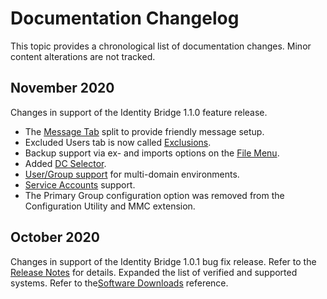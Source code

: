 [title]: # (Changelog)
[tags]: # (doc changes)
[priority]: # (31001)
# Documentation Changelog

This topic provides a chronological list of documentation changes. Minor content alterations are not tracked.

## November 2020

Changes in support of the Identity Bridge 1.1.0 feature release.

* The [Message Tab](../cfg-util/custom-msg/index.md) split to provide friendly message setup.
* Excluded Users tab is now called [Exclusions](../cfg-util/excl-users/index.md).
* Backup support via ex- and imports options on the [File Menu](../cfg-util/file-menu/index.md).
* Added [DC Selector](../cfg-util/dc-selector.md).
* [User/Group support](../cfg-util/general/index.md) for multi-domain environments.
* [Service Accounts](../cfg-util/service-accts/index.md) support. 
* The Primary Group configuration option was removed from the Configuration Utility and MMC extension.

## October 2020

Changes in support of the Identity Bridge 1.0.1 bug fix release. Refer to the [Release Notes](rn-1.0.1.md) for details. Expanded the list of verified and supported systems. Refer to the[Software Downloads](../install/sw-downloads.md) reference.
